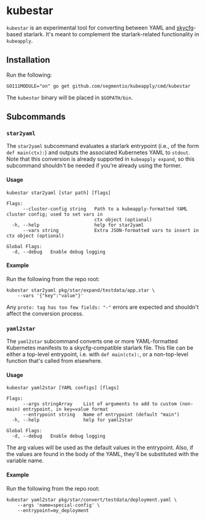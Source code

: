 # kubestar

`kubestar` is an experimental tool for converting between YAML and
[skycfg](https://github.com/stripe/skycfg)-based starlark. It's meant to
complement the starlark-related functionality in `kubeapply`.

## Installation

Run the following:

```GO111MODULE="on" go get github.com/segmentio/kubeapply/cmd/kubestar```

The `kubestar` binary will be placed in `$GOPATH/bin`.

## Subcommands

### `star2yaml`

The `star2yaml` subcommand evaluates a starlark entrypoint (i.e., of the form
`def main(ctx):`) and outputs the associated Kubernetes YAML to `stdout`.
Note that this conversion is already supported in `kubeapply expand`, so this
subcommand shouldn't be needed if you're already using the former.

#### Usage

```
kubestar star2yaml [star path] [flags]

Flags:
      --cluster-config string   Path to a kubeapply-formatted YAML cluster config; used to set vars in
                                ctx object (optional)
  -h, --help                    help for star2yaml
      --vars string             Extra JSON-formatted vars to insert in ctx object (optional)

Global Flags:
  -d, --debug   Enable debug logging
```

#### Example

Run the following from the repo root:

```
kubestar star2yaml pkg/star/expand/testdata/app.star \
    --vars '{"key":"value"}'
```

Any `proto: tag has too few fields: "-"` errors are expected and shouldn't
affect the conversion process.

### `yaml2star`

The `yaml2star` subcommand converts one or more YAML-formatted Kubernetes
manifests to a skycfg-compatible starlark file. This file can be either
a top-level entrypoint, i.e. with `def main(ctx):`, or a non-top-level
function that's called from elsewhere.

#### Usage

```
kubestar yaml2star [YAML configs] [flags]

Flags:
      --args stringArray    List of arguments to add to custom (non-main) entrypoint, in key=value format
      --entrypoint string   Name of entrypoint (default "main")
  -h, --help                help for yaml2star

Global Flags:
  -d, --debug   Enable debug logging
```

The arg values will be used as the default values in the entrypoint. Also,
if the values are found in the body of the YAML, they'll be substituted
with the variable name.

#### Example

Run the following from the repo root:

```
kubestar yaml2star pkg/star/convert/testdata/deployment.yaml \
    --args 'name=special-config' \
    --entrypoint=my_deployment
```

